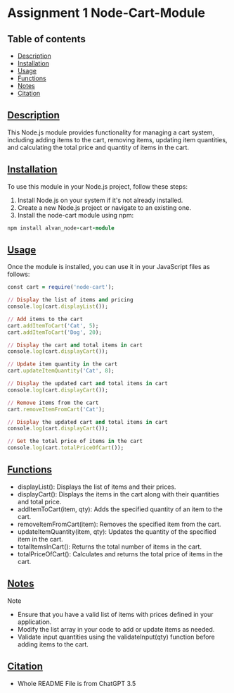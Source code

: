 # Assignment 1 Node-Cart-Module

## Table of contents

- [Description](#description)
- [Installation](#installation)
- [Usage](#usage)
- [Functions](#functions)
- [Notes](#notes)
- [Citation](#citation)


## [Description](#assignment-1-node-cart-module)

This Node.js module provides functionality for managing a cart system, including adding items to the cart, removing items, updating item quantities, and calculating the total price and quantity of items in the cart.

## [Installation](#assignment-1-node-cart-module)

To use this module in your Node.js project, follow these steps:

1. Install Node.js on your system if it's not already installed.
2. Create a new Node.js project or navigate to an existing one.
3. Install the node-cart module using npm:

```ruby
npm install alvan_node-cart-module
```

## [Usage](#assignment-1-node-cart-module)

Once the module is installed, you can use it in your JavaScript files as follows:

```ruby
const cart = require('node-cart');

// Display the list of items and pricing
console.log(cart.displayList());

// Add items to the cart
cart.addItemToCart('Cat', 5);
cart.addItemToCart('Dog', 20);

// Display the cart and total items in cart
console.log(cart.displayCart());

// Update item quantity in the cart
cart.updateItemQuantity('Cat', 8);

// Display the updated cart and total items in cart
console.log(cart.displayCart());

// Remove items from the cart
cart.removeItemFromCart('Cat');

// Display the updated cart and total items in cart
console.log(cart.displayCart());

// Get the total price of items in the cart
console.log(cart.totalPriceOfCart());

```

## [Functions](#assignment-1-node-cart-module)

- displayList(): Displays the list of items and their prices.
- displayCart(): Displays the items in the cart along with their quantities and total price.
- addItemToCart(item, qty): Adds the specified quantity of an item to the cart.
- removeItemFromCart(item): Removes the specified item from the cart.
- updateItemQuantity(item, qty): Updates the quantity of the specified item in the cart.
- totalItemsInCart(): Returns the total number of items in the cart.
- totalPriceOfCart(): Calculates and returns the total price of items in the cart.

## [Notes](#assignment-1-node-cart-module)

> [!NOTE]

- Ensure that you have a valid list of items with prices defined in your application.
- Modify the list array in your code to add or update items as needed.
- Validate input quantities using the validateInput(qty) function before adding items to the cart.

## [Citation](#assignment-1-node-cart-module)

- Whole README File is from ChatGPT 3.5
